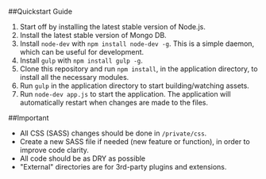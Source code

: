 ##Quickstart Guide

1. Start off by installing the latest stable version of Node.js.
2. Install the latest stable version of Mongo DB.
3. Install `node-dev` with `npm install node-dev -g`. This is a simple daemon, which can be useful for development.
4. Install `gulp` with `npm install gulp -g`.
5. Clone this repository and run `npm install`, in the application directory, to install all the necessary modules.
6. Run `gulp` in the application directory to start building/watching assets.
7. Run `node-dev app.js` to start the application. The application will automatically restart when changes are made to the files.

##Important

* All CSS (SASS) changes should be done in `/private/css`.
* Create a new SASS file if needed (new feature or function), in order to improve code clarity.
* All code should be as DRY as possible
* "External" directories are for 3rd-party plugins and extensions.
